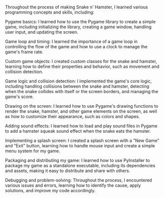 Throughout the process of making Snake n' Hamster, I learned various programming concepts and skills, including:

Pygame basics: I learned how to use the Pygame library to create a simple game, including initializing the library, creating a game window, handling user input, and updating the screen.

Game loop and timing: I learned the importance of a game loop in controlling the flow of the game and how to use a clock to manage the game's frame rate.

Custom game objects: I created custom classes for the snake and hamster, learning how to define their properties and behavior, such as movement and collision detection.

Game logic and collision detection: I implemented the game's core logic, including handling collisions between the snake and hamster, detecting when the snake collides with itself or the screen borders, and managing the game's score.

Drawing on the screen: I learned how to use Pygame's drawing functions to render the snake, hamster, and other game elements on the screen, as well as how to customize their appearance, such as colors and shapes.

Adding sound effects: I learned how to load and play sound files in Pygame to add a hamster squeak sound effect when the snake eats the hamster.

Implementing a splash screen: I created a splash screen with a "New Game" and "Exit" button, learning how to handle mouse input and create a simple menu system for my game.

Packaging and distributing my game: I learned how to use PyInstaller to package my game as a standalone executable, including its dependencies and assets, making it easy to distribute and share with others.

Debugging and problem-solving: Throughout the process, I encountered various issues and errors, learning how to identify the cause, apply solutions, and improve my code accordingly.
